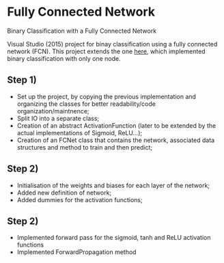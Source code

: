 # Fully Connected Network
Binary Classification with a Fully Connected Network

Visual Studio (2015) project for binay classification using a fully connected network (FCN). This project extends the one [here](https://github.com/josemserra/LogRegressionInNNContext), which implemented binary classification with only one node.

## Step 1)
- Set up the project, by copying the previous implementation and organizing the classes for better readability/code organization/maintnence;
- Split IO into a separate class;
- Creation of an abstract ActivationFunction (later to be extended by the actual implementations of Sigmoid, ReLU...);
- Creation of an FCNet class that contains the network, associated data structures and method to train and then predict;

## Step 2)
- Initialisation of the weights and biases for each layer of the network;
- Added new definition of network;
- Added dummies for the activation functions;

## Step 2)
- Implemented forward pass for the sigmoid, tanh and ReLU activation functions
- Implemented ForwardPropagation method 
